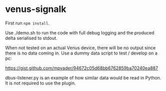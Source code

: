 # venus-signalk

First run `npm install`.

Use ./demo.sh to run the code with full debug logging and the produced delta
serialised to stdout.

When not tested on an actual Venus device, there will be no output since there
is no data coming in. Use a dummy data script to test / develop on a pc:

https://gist.github.com/mpvader/94672c05d68bb6762859ba70240ea887

dbus-listener.py is an example of how similar data would be read in Python. It
is not required to use the plugin.
